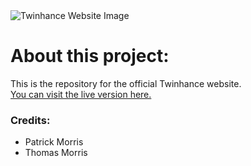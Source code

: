 <img src="https://user-images.githubusercontent.com/38845006/127196965-d77c70c8-c97b-4ab5-a290-eb8bc286cfbb.png" alt="Twinhance Website Image">

<h1> About this project: </h1>
<p>
  This is the repository for the official Twinhance website.
  <br>
  <a href="https://twinhance.com/"> You can visit the live version here. </a>
</p>

<h3> Credits: </h3>
<ul>
  <li>
    Patrick Morris
  </li>
  <li>
    Thomas Morris
  </li>
</ul>
